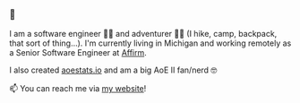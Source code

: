 ### 👋

I am a software engineer 👨‍💻 and adventurer 🧙‍♂️ (I hike, camp, backpack, that sort of thing...). I'm currently living in Michigan and working remotely as a Senior Software Engineer at [Affirm](https://affirm.com).

I also created [aoestats.io](https://aoestats.io) and am a big AoE II fan/nerd 🤓

📫 You can reach me via [my website](https://keeler.dev)!
